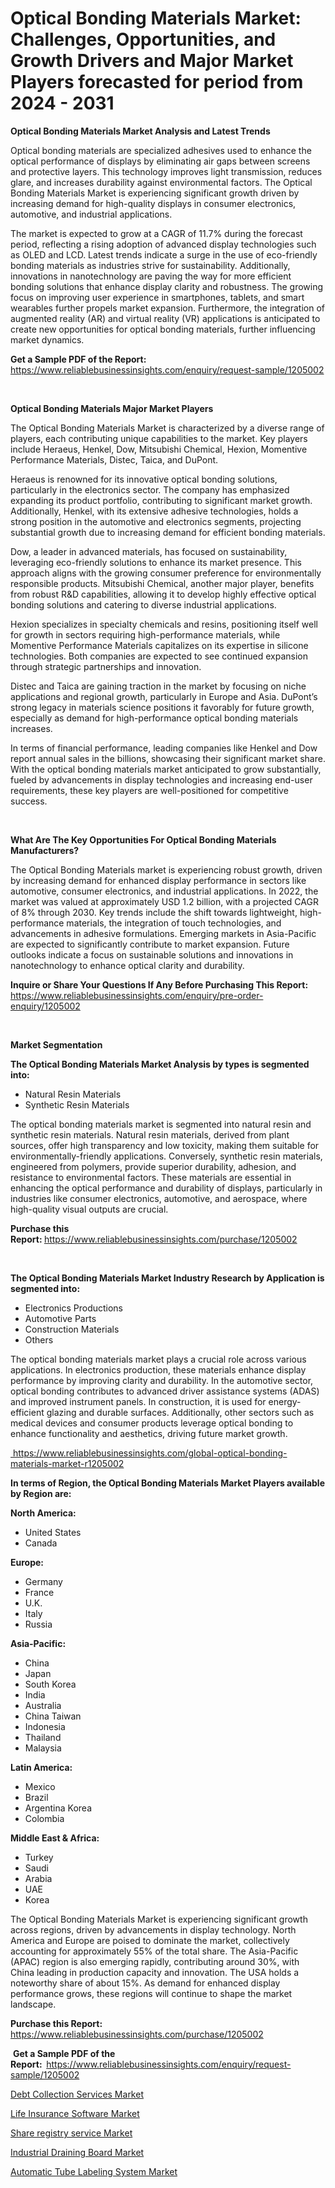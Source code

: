 <p><h1>Optical Bonding Materials Market: Challenges, Opportunities, and Growth Drivers and Major Market Players forecasted for period from 2024 - 2031</h1></p><p><strong>Optical Bonding Materials Market Analysis and Latest Trends</strong></p>
<p><p>Optical bonding materials are specialized adhesives used to enhance the optical performance of displays by eliminating air gaps between screens and protective layers. This technology improves light transmission, reduces glare, and increases durability against environmental factors. The Optical Bonding Materials Market is experiencing significant growth driven by increasing demand for high-quality displays in consumer electronics, automotive, and industrial applications. </p><p>The market is expected to grow at a CAGR of 11.7% during the forecast period, reflecting a rising adoption of advanced display technologies such as OLED and LCD. Latest trends indicate a surge in the use of eco-friendly bonding materials as industries strive for sustainability. Additionally, innovations in nanotechnology are paving the way for more efficient bonding solutions that enhance display clarity and robustness. The growing focus on improving user experience in smartphones, tablets, and smart wearables further propels market expansion. Furthermore, the integration of augmented reality (AR) and virtual reality (VR) applications is anticipated to create new opportunities for optical bonding materials, further influencing market dynamics.</p></p>
<p><strong>Get a Sample PDF of the Report:&nbsp;</strong> <a href="https://www.reliablebusinessinsights.com/enquiry/request-sample/1205002?utm_campaign=1500&utm_medium=2&utm_source=Github&utm_content=ia&utm_term=16102024&utm_id=optical-bonding-materials">https://www.reliablebusinessinsights.com/enquiry/request-sample/1205002</a></p>
<p>&nbsp;</p>
<p><strong>Optical Bonding Materials Major Market Players</strong></p>
<p><p>The Optical Bonding Materials Market is characterized by a diverse range of players, each contributing unique capabilities to the market. Key players include Heraeus, Henkel, Dow, Mitsubishi Chemical, Hexion, Momentive Performance Materials, Distec, Taica, and DuPont. </p><p>Heraeus is renowned for its innovative optical bonding solutions, particularly in the electronics sector. The company has emphasized expanding its product portfolio, contributing to significant market growth. Additionally, Henkel, with its extensive adhesive technologies, holds a strong position in the automotive and electronics segments, projecting substantial growth due to increasing demand for efficient bonding materials.</p><p>Dow, a leader in advanced materials, has focused on sustainability, leveraging eco-friendly solutions to enhance its market presence. This approach aligns with the growing consumer preference for environmentally responsible products. Mitsubishi Chemical, another major player, benefits from robust R&D capabilities, allowing it to develop highly effective optical bonding solutions and catering to diverse industrial applications.</p><p>Hexion specializes in specialty chemicals and resins, positioning itself well for growth in sectors requiring high-performance materials, while Momentive Performance Materials capitalizes on its expertise in silicone technologies. Both companies are expected to see continued expansion through strategic partnerships and innovation.</p><p>Distec and Taica are gaining traction in the market by focusing on niche applications and regional growth, particularly in Europe and Asia. DuPont’s strong legacy in materials science positions it favorably for future growth, especially as demand for high-performance optical bonding materials increases.</p><p>In terms of financial performance, leading companies like Henkel and Dow report annual sales in the billions, showcasing their significant market share. With the optical bonding materials market anticipated to grow substantially, fueled by advancements in display technologies and increasing end-user requirements, these key players are well-positioned for competitive success.</p></p>
<p>&nbsp;</p>
<p><strong>What Are The Key Opportunities For Optical Bonding Materials Manufacturers?</strong></p>
<p><p>The Optical Bonding Materials market is experiencing robust growth, driven by increasing demand for enhanced display performance in sectors like automotive, consumer electronics, and industrial applications. In 2022, the market was valued at approximately USD 1.2 billion, with a projected CAGR of 8% through 2030. Key trends include the shift towards lightweight, high-performance materials, the integration of touch technologies, and advancements in adhesive formulations. Emerging markets in Asia-Pacific are expected to significantly contribute to market expansion. Future outlooks indicate a focus on sustainable solutions and innovations in nanotechnology to enhance optical clarity and durability.</p></p>
<p><strong>Inquire or Share Your Questions If Any Before Purchasing This Report:</strong> <a href="https://www.reliablebusinessinsights.com/enquiry/pre-order-enquiry/1205002?utm_campaign=1500&utm_medium=2&utm_source=Github&utm_content=ia&utm_term=16102024&utm_id=optical-bonding-materials">https://www.reliablebusinessinsights.com/enquiry/pre-order-enquiry/1205002</a></p>
<p>&nbsp;</p>
<p><strong>Market Segmentation</strong></p>
<p><strong>The Optical Bonding Materials Market Analysis by types is segmented into:</strong></p>
<p><ul><li>Natural Resin Materials</li><li>Synthetic Resin Materials</li></ul></p>
<p><p>The optical bonding materials market is segmented into natural resin and synthetic resin materials. Natural resin materials, derived from plant sources, offer high transparency and low toxicity, making them suitable for environmentally-friendly applications. Conversely, synthetic resin materials, engineered from polymers, provide superior durability, adhesion, and resistance to environmental factors. These materials are essential in enhancing the optical performance and durability of displays, particularly in industries like consumer electronics, automotive, and aerospace, where high-quality visual outputs are crucial.</p></p>
<p><strong>Purchase this Report:&nbsp;</strong><a href="https://www.reliablebusinessinsights.com/purchase/1205002?utm_campaign=1500&utm_medium=2&utm_source=Github&utm_content=ia&utm_term=16102024&utm_id=optical-bonding-materials">https://www.reliablebusinessinsights.com/purchase/1205002</a></p>
<p>&nbsp;</p>
<p><strong>The Optical Bonding Materials Market Industry Research by Application is segmented into:</strong></p>
<p><ul><li>Electronics Productions</li><li>Automotive Parts</li><li>Construction Materials</li><li>Others</li></ul></p>
<p><p>The optical bonding materials market plays a crucial role across various applications. In electronics production, these materials enhance display performance by improving clarity and durability. In the automotive sector, optical bonding contributes to advanced driver assistance systems (ADAS) and improved instrument panels. In construction, it is used for energy-efficient glazing and durable surfaces. Additionally, other sectors such as medical devices and consumer products leverage optical bonding to enhance functionality and aesthetics, driving future market growth.</p></p>
<p><a href="https://www.reliablebusinessinsights.com/global-optical-bonding-materials-market-r1205002?utm_campaign=1500&utm_medium=2&utm_source=Github&utm_content=ia&utm_term=16102024&utm_id=optical-bonding-materials">&nbsp;https://www.reliablebusinessinsights.com/global-optical-bonding-materials-market-r1205002</a></p>
<p><strong>In terms of Region, the Optical Bonding Materials Market Players available by Region are:</strong></p>
<p>
    <p> <strong> North America: </strong>
        <ul>
            <li>United States</li>
            <li>Canada</li>
        </ul>
        </p> 
    <p> <strong> Europe: </strong>
        <ul>
            <li>Germany</li>
            <li>France</li>
            <li>U.K.</li>
            <li>Italy</li>
            <li>Russia</li>
        </ul>
        </p> 
    <p> <strong> Asia-Pacific: </strong>
        <ul>
            <li>China</li>
            <li>Japan</li>
            <li>South Korea</li>
            <li>India</li>
            <li>Australia</li>
            <li>China Taiwan</li>
            <li>Indonesia</li>
            <li>Thailand</li>
            <li>Malaysia</li>
        </ul>
        </p> 
    <p> <strong> Latin America: </strong>
        <ul>
            <li>Mexico</li>
            <li>Brazil</li>
            <li>Argentina Korea</li>
            <li>Colombia</li>
        </ul>
        </p> 
    <p> <strong> Middle East & Africa: </strong>
        <ul>
            <li>Turkey</li>
            <li>Saudi</li>
            <li>Arabia</li>
            <li>UAE</li>
            <li>Korea</li>
        </ul>
    </p>
    </p>
<p><p>The Optical Bonding Materials Market is experiencing significant growth across regions, driven by advancements in display technology. North America and Europe are poised to dominate the market, collectively accounting for approximately 55% of the total share. The Asia-Pacific (APAC) region is also emerging rapidly, contributing around 30%, with China leading in production capacity and innovation. The USA holds a noteworthy share of about 15%. As demand for enhanced display performance grows, these regions will continue to shape the market landscape.</p></p>
<p><strong>Purchase this Report: </strong><a href="https://www.reliablebusinessinsights.com/purchase/1205002?utm_campaign=1500&utm_medium=2&utm_source=Github&utm_content=ia&utm_term=16102024&utm_id=optical-bonding-materials">https://www.reliablebusinessinsights.com/purchase/1205002</a></p>
<p>&nbsp;<strong>Get a Sample PDF of the Report:&nbsp;&nbsp;</strong><a href="https://www.reliablebusinessinsights.com/enquiry/request-sample/1205002?utm_campaign=1500&utm_medium=2&utm_source=Github&utm_content=ia&utm_term=16102024&utm_id=optical-bonding-materials">https://www.reliablebusinessinsights.com/enquiry/request-sample/1205002</a></p>
<p><strong></strong></p>
<p><p><a href="https://www.linkedin.com/pulse/debt-collection-services-market-share-size-trends-industry-wp0rc?trk=public_post_embed_feed-article-content&utm_campaign=1500&utm_medium=2&utm_source=Github&utm_content=ia&utm_term=16102024&utm_id=optical-bonding-materials">Debt Collection Services Market</a></p><p><a href="https://www.linkedin.com/pulse/life-insurance-software-market-industry-trends-forecast-period-r4cqc?utm_campaign=1500&utm_medium=2&utm_source=Github&utm_content=ia&utm_term=16102024&utm_id=optical-bonding-materials">Life Insurance Software Market</a></p><p><a href="https://www.linkedin.com/pulse/share-registry-service-market-maturity-analysis-regional-v5o7c?trk=public_post_embed_feed-article-content&utm_campaign=1500&utm_medium=2&utm_source=Github&utm_content=ia&utm_term=16102024&utm_id=optical-bonding-materials">Share registry service Market</a></p><p><a href="https://github.com/provorikovar/Market-Research-Report-List-6/blob/main/industrial-draining-board-market.md?utm_campaign=1500&utm_medium=2&utm_source=Github&utm_content=ia&utm_term=16102024&utm_id=optical-bonding-materials">Industrial Draining Board Market</a></p><p><a href="https://www.linkedin.com/pulse/automatic-tube-labeling-system-market-size-type-standalone-mjiyc?trk=public_post_embed_feed-article-content&utm_campaign=1500&utm_medium=2&utm_source=Github&utm_content=ia&utm_term=16102024&utm_id=optical-bonding-materials">Automatic Tube Labeling System Market</a></p></p>